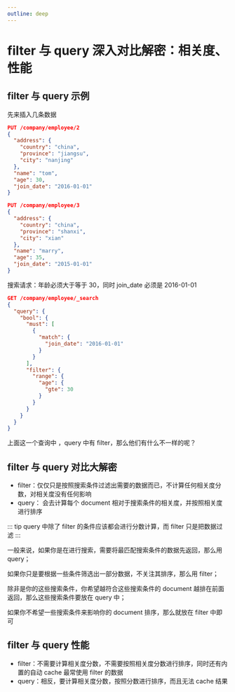 ```yaml
---
outline: deep
---
```

# filter 与 query 深入对比解密：相关度、性能

## filter 与 query 示例

先来插入几条数据

```json
PUT /company/employee/2
{
  "address": {
    "country": "china",
    "province": "jiangsu",
    "city": "nanjing"
  },
  "name": "tom",
  "age": 30,
  "join_date": "2016-01-01"
}

PUT /company/employee/3
{
  "address": {
    "country": "china",
    "province": "shanxi",
    "city": "xian"
  },
  "name": "marry",
  "age": 35,
  "join_date": "2015-01-01"
}
```

搜索请求：年龄必须大于等于 30，同时 join_date 必须是 2016-01-01

```json
GET /company/employee/_search
{
  "query": {
    "bool": {
      "must": [
        {
          "match": {
            "join_date": "2016-01-01"
          }
        }
      ],
      "filter": {
        "range": {
          "age": {
            "gte": 30
          }
        }
      }
    }
  }
}
```

上面这一个查询中 ，query 中有 filter，那么他们有什么不一样的呢？

## filter 与 query 对比大解密

- filter：仅仅只是按照搜索条件过滤出需要的数据而已，不计算任何相关度分数，对相关度没有任何影响
- query： 会去计算每个 document 相对于搜索条件的相关度，并按照相关度进行排序

::: tip
query 中除了 filter 的条件应该都会进行分数计算，而 filter 只是把数据过滤
:::

一般来说，如果你是在进行搜索，需要将最匹配搜索条件的数据先返回，那么用 query；

如果你只是要根据一些条件筛选出一部分数据，不关注其排序，那么用 filter；

除非是你的这些搜索条件，你希望越符合这些搜索条件的 document 越排在前面返回，那么这些搜索条件要放在 query 中；

如果你不希望一些搜索条件来影响你的 document 排序，那么就放在 filter 中即可

## filter 与 query 性能

- filter：不需要计算相关度分数，不需要按照相关度分数进行排序，同时还有内置的自动 cache 最常使用 filter 的数据
- query：相反，要计算相关度分数，按照分数进行排序，而且无法 cache 结果
